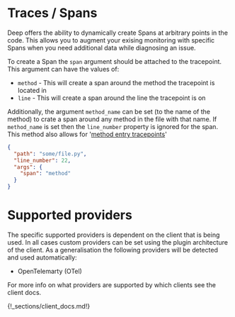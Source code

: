 # Traces / Spans

Deep offers the ability to dynamically create Spans at arbitrary points in the code. This allows you to augment your
exising monitoring with specific Spans when you need additional data while diagnosing an issue.

To create a Span the `span` argument should be attached to the tracepoint. This argument can have the values of:

- `method` - This will create a span around the method the tracepoint is located in
- `line` - This will create a span around the line the tracepoint is on

Additionally, the argument `method_name` can be set (to the name of the method) to crate a span around any method in the
file with that name. If `method_name` is set then the `line_number` property is ignored for the span. This method also
allows for '[method entry tracepoints](./method_entry.md)'  

```json
{
  "path": "some/file.py",
  "line_number": 22,
  "args": {
    "span": "method"
  }
}
```

# Supported providers

The specific supported providers is dependent on the client that is being used. In all cases custom providers can be set
using the plugin architecture of the client. As a generalisation the following providers will be detected and used automatically:

- OpenTelemarty (OTel)

For more info on what providers are supported by which clients see the client docs.

{!_sections/client_docs.md!}
